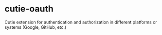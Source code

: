 # cutie-oauth
Cutie extension for authentication and authorization in different platforms or systems (Google, GitHub, etc.)
